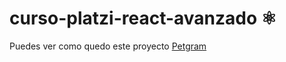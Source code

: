 # curso-platzi-react-avanzado ⚛️

Puedes ver como quedo este proyecto [Petgram](https://petgram-alpha.now.sh/)
